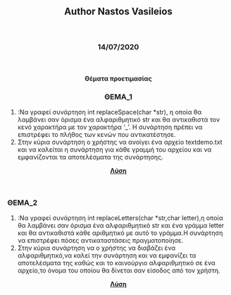 <html>
<head>
</head>
<body>
<div class="readdiv">
<h2 style="text-align:center;">Author Nastos Vasileios</h2>
<br>
<h3 style="text-align:center;">14/07/2020</h3>
<br>
<h4 style="text-align:center;">Θέματα προετιμασίας</h4>
</div>
<div class="readdiv">
<h3 style="text-align:center;"><b>ΘΕΜΑ_1</b></h3>
<ol>
<li>:Να γραφεί συνάρτηση int replaceSpace(char *str), η οποία θα
λαμβάνει σαν όρισμα ένα αλφαριθμητικό str και θα αντικαθιστά τον κενό
χαρακτήρα με τον χαρακτήρα ‘_’. Η συνάρτηση πρέπει να επιστρέφει το
πλήθος των κενών που αντικατέστησε.</li>
<li>Στην κύρια συνάρτηση ο χρήστης
να ανοίγει ένα αρχείο textdemo.txt και να καλείται η συνάρτηση για κάθε
γραμμή του αρχείου και να εμφανίζονται τα αποτελέσματα της
συνάρτησης.
</li>
</ol>
<p style="text-align:center;"><b><a href="https://github.com/vasnastos/PROGRAMMING_TO_C/blob/master/EXTRA_THEMES/preparation_exam.net/thema1.c" "target=_blank">Λύση</a></b></p>
</div>
<br>
<div class="readdiv">
<h3 "style=text-align:center"><b>ΘΕΜΑ_2</b></h3>
<ol>
<li>:Να γραφεί συνάρτηση int replaceLetters(char *str,char letter),η
οποία θα λαμβάνει σαν όρισμα ένα αλφαριθμητικό str και ένα γράμμα
letter και θα αντικαθιστά κάθε αριθμητικό με αυτό το γράμμα.Η
συνάρτηση να επιστρέφει πόσες αντικαταστάσεις πραγματοποίησε.</li>
<li>Στην κύρια συνάρτηση να ο χρήστης να διαβάζει ένα αλφαριθμητικό,να
καλεί την συνάρτηση και να εμφανίζει τα αποτελέσματα της καθώς και το
καινούργιο αλφαριθμητικό σε ένα αρχείο,το όνομα του οποίου θα δίνεται
σαν είσοδος από τον χρήστη. </li>
</ol>
<p style="text-align:center;"><b><a href="https://github.com/vasnastos/PROGRAMMING_TO_C/blob/master/EXTRA_THEMES/preparation_exam.net/thema2.c" "target=_blank">Λύση</a></b></p>
</div>
</body>
</html>

